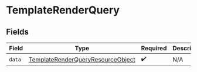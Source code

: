 # TemplateRenderQuery


## Fields

| Field                                                                                             | Type                                                                                              | Required                                                                                          | Description                                                                                       |
| ------------------------------------------------------------------------------------------------- | ------------------------------------------------------------------------------------------------- | ------------------------------------------------------------------------------------------------- | ------------------------------------------------------------------------------------------------- |
| `data`                                                                                            | [TemplateRenderQueryResourceObject](../../models/components/TemplateRenderQueryResourceObject.md) | :heavy_check_mark:                                                                                | N/A                                                                                               |